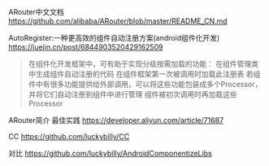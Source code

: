 
ARouter中文文档
https://github.com/alibaba/ARouter/blob/master/README_CN.md

AutoRegister:一种更高效的组件自动注册方案(android组件化开发)
https://juejin.cn/post/6844903520429162509

>在组件化开发框架中，可有助于实现分级按需加载的功能：
>在组件管理类中生成组件自动注册的代码
>在组件框架第一次被调用时加载此注册表
>若组件中有很多功能提供给外部调用，可以将这些功能包装成多个Processor，并将它们自动注册到组件中进行管理
>组件被初次调用时再加载这些Processor

ARouter简介 最佳实践
https://developer.aliyun.com/article/71687

CC
https://github.com/luckybilly/CC

对比
https://github.com/luckybilly/AndroidComponentizeLibs